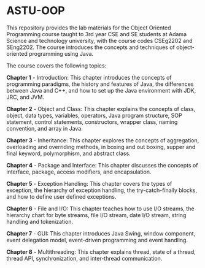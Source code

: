 # ASTU-OOP
This repository provides the lab materials for the Object Oriented Programming course taught to 3rd year CSE and SE students at Adama Science and technology university, with the course codes CSEg2202 and SEng2202. The course introduces the concepts and techniques of object-oriented programming using Java.

The course covers the following topics:

**Chapter 1** - Introduction: This chapter introduces the concepts of programming paradigms, the history and features of Java, the differences between Java and C++, and how to set up the Java environment with JDK, JRC, and JVM.

**Chapter 2** - Object and Class: This chapter explains the concepts of class, object, data types, variables, operators, Java program structure, SOP statement, control statements, constructors, wrapper class, naming convention, and array in Java.

**Chapter 3** - Inheritance: This chapter explores the concepts of aggregation, overloading and overriding methods, in boxing and out boxing, supper and final keyword, polymorphism, and abstract class.

**Chapter 4** - Package and Interface: This chapter discusses the concepts of interface, package, access modifiers, and encapsulation.

**Chapter 5** - Exception Handling: This chapter covers the types of exception, the hierarchy of exception handling, the try-catch-finally blocks, and how to define user defined exceptions.

**Chapter 6** - File and I/O: This chapter teaches how to use I/O streams, the hierarchy chart for byte streams, file I/O stream, date I/O stream, string handling and tokenization.

**Chapter 7** - GUI: This chapter introduces Java Swing, window component, event delegation model, event-driven programming and event handling.

**Chapter 8** - Multithreading: This chapter explains thread, state of a thread, thread API, synchronization, and inter-thread communication.

